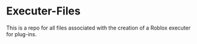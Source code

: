 # Executer-Files
This is a repo for all files associated with the creation of a Roblox executer for plug-ins.
